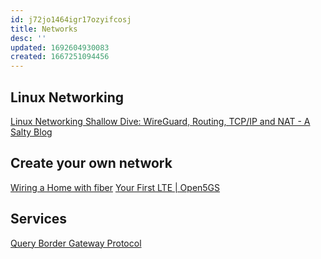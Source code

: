 ```yaml
---
id: j72jo1464igr17ozyifcosj
title: Networks
desc: ''
updated: 1692604930083
created: 1667251094456
---
```


## Linux Networking
[Linux Networking Shallow Dive: WireGuard, Routing, TCP/IP and NAT - A Salty Blog](https://im.salty.fish/index.php/archives/linux-networking-shallow-dive.html)

## Create your own network

[Wiring a Home with fiber](https://sschueller.github.io/posts/wiring-a-home-with-fiber/)
[Your First LTE | Open5GS](https://open5gs.org/open5gs/docs/tutorial/01-your-first-lte/)

## Services

[Query Border Gateway Protocol](https://bgp.tools/)